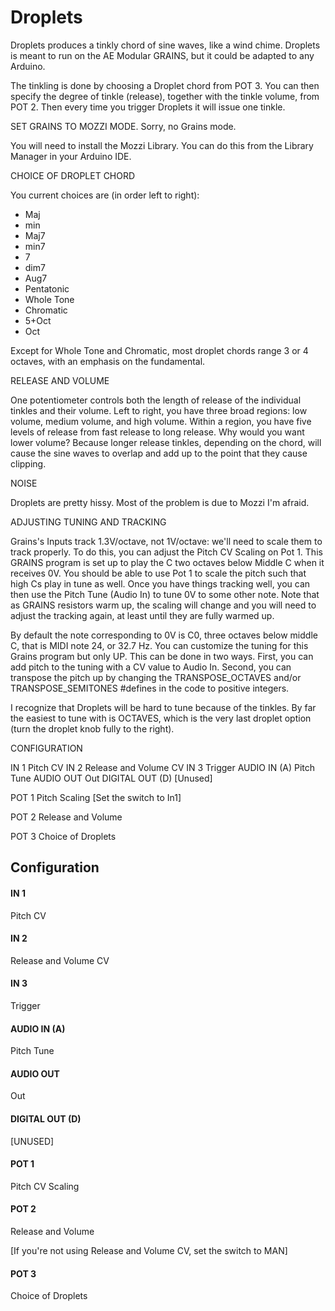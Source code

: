 # Droplets

Droplets produces a tinkly chord of sine waves, like a wind chime. Droplets is meant to run on the AE Modular GRAINS, but it could be adapted to any Arduino.

The tinkling is done by choosing a Droplet chord from POT 3.  You can then specify the degree of tinkle (release), together with the tinkle volume, from POT 2.  Then every time you trigger Droplets it will issue one tinkle.  

SET GRAINS TO MOZZI MODE.  Sorry, no Grains mode.

You will need to install the Mozzi Library.  You can do this from the Library Manager in your Arduino IDE.


CHOICE OF DROPLET CHORD

You current choices are (in order left to right): 

- Maj
- min
- Maj7
- min7
- 7
- dim7
- Aug7
- Pentatonic
- Whole Tone
- Chromatic
- 5+Oct
- Oct

Except for Whole Tone and Chromatic, most droplet chords range 3 or 4 octaves, with an emphasis on the fundamental.


RELEASE AND VOLUME

One potentiometer controls both the length of release of the individual tinkles and their volume. Left to right, you have three broad regions: low volume, medium volume, and high volume. Within a region, you have five levels of release from fast release to long release.  Why would you want lower volume?  Because longer release tinkles, depending on the chord, will cause the sine waves to overlap and add up to the point that they cause clipping.


NOISE

Droplets are pretty hissy.  Most of the problem is due to Mozzi I'm afraid.


ADJUSTING TUNING AND TRACKING

Grains's Inputs track 1.3V/octave, not 1V/octave: we'll need to scale them to track properly. To do this, you can adjust the Pitch CV Scaling on Pot 1.  This GRAINS program is set up to play the C two octaves below Middle C when it receives 0V.  You should be able to use Pot 1 to scale the pitch such that high Cs play in tune as well.  Once you have things tracking well, you can then use the Pitch Tune (Audio In) to tune 0V to some other note.  Note that as GRAINS resistors warm up, the scaling will change and you will need to adjust the tracking again, at least until they are fully warmed up.

By default the note corresponding to 0V is C0, three octaves below middle C, that is MIDI note 24, or 32.7 Hz.  You can customize the tuning for this Grains program but only UP.  This can be done in two ways.  First, you can add pitch to the tuning with a CV value to Audio In.  Second, you can transpose the pitch up by changing the TRANSPOSE_OCTAVES and/or TRANSPOSE_SEMITONES #defines in the code to positive integers.

I recognize that Droplets will be hard to tune because of the tinkles.  By far the easiest to tune with is OCTAVES, which is the very last droplet option (turn the droplet knob fully to the right).

CONFIGURATION

IN 1            Pitch CV
IN 2            Release and Volume CV
IN 3            Trigger
AUDIO IN (A)    Pitch Tune
AUDIO OUT       Out
DIGITAL OUT (D) [Unused]

POT 1           Pitch Scaling	[Set the switch to In1]

POT 2           Release and Volume

POT 3           Choice of Droplets


## Configuration

#### IN 1
Pitch CV
#### IN 2
Release and Volume CV
#### IN 3
Trigger
#### AUDIO IN (A)
Pitch Tune
#### AUDIO OUT
Out
#### DIGITAL OUT (D) 
[UNUSED]
#### POT 1
Pitch CV Scaling
#### POT 2
Release and Volume

[If you're not using Release and Volume CV, set the switch to MAN]
#### POT 3
Choice of Droplets
